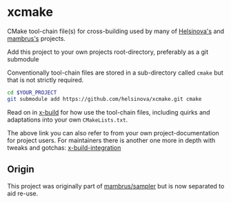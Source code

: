 # xcmake

CMake tool-chain file(s) for cross-building used by many of
[Helsinova's](https://github.com/helsinova) and
[mambrus's](https://github.com/mambrus) projects.

Add this project to your own projects root-directory, preferably as a git submodule

Conventionally tool-chain files are stored in a sub-directory called `cmake`
but that is not strictly required.

```bash
cd $YOUR_PROJECT
git submodule add https://github.com/helsinova/xcmake.git cmake
```

Read on in [x-build](x-build.md) for how use the tool-chain files, including
quirks and adaptations into your own `CMakeLists.txt`.

The above link you can also refer to from your own project-documentation for
project users. For maintainers there is another one more in depth with
tweaks and gotchas: [x-build-integration](x-build-integration.md) 

## Origin

This project was originally part of
[mambrus/sampler](https://github.com/mambrus/sampler) but is now separated
to aid re-use.
